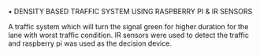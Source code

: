 •	DENSITY BASED TRAFFIC SYSTEM USING RASPBERRY PI & IR SENSORS

A traffic system which will turn the signal green for higher duration for the lane with worst traffic condition. IR sensors were used to detect the traffic and raspberry pi was used as the decision device.

